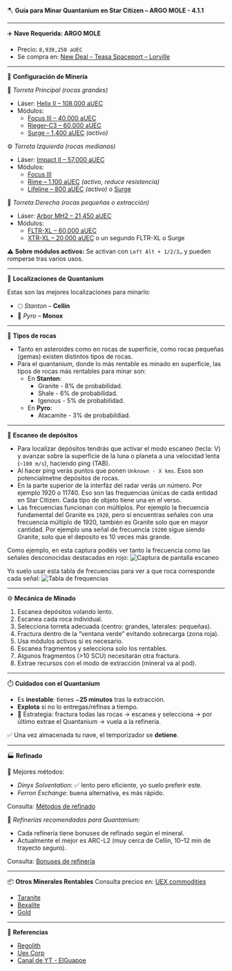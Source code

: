 
🪓 **Guía para Minar Quantanium en Star Citizen – ARGO MOLE - 4.1.1**

---

✈️ **Nave Requerida: ARGO MOLE**
- Precio: `8,930,250 aUEC`
- Se compra en: [New Deal – Teasa Spaceport – Lorville](https://uexcorp.space/vehicles/home/list/in_game_sell/id_vehicle/122/)

---

🔧 **Configuración de Minería**

🧪 *Torreta Principal (rocas grandes)*
- Láser: [Helix II – 108,000 aUEC](https://uexcorp.space/items/info?name=helix-ii-mining-laser)
- Módulos:
  - [Focus III – 40,000 aUEC](https://uexcorp.space/items/info?name=focus-iii-module)
  - [Rieger-C3 – 60,000 aUEC](https://uexcorp.space/items/info?name=rieger-c3-module)
  - [Surge – 1,400 aUEC](https://uexcorp.space/items/info?name=surge-module) *(activo)*

⚙️ *Torreta Izquierda (rocas medianas)*
- Láser: [Impact II – 57,000 aUEC](https://uexcorp.space/items/info?name=impact-ii-mining-laser)
- Módulos:
  - [Focus III](https://uexcorp.space/items/info?name=focus-iii-module)
  - [Rime – 1,100 aUEC](https://uexcorp.space/items/info?name=rime-module) *(activo, reduce resistencia)*
  - [Lifeline – 800 aUEC](https://uexcorp.space/items/info?name=lifeline-module) *(activo)* o [Surge](https://uexcorp.space/items/info?name=surge-module)

🔩 *Torreta Derecha (rocas pequeñas o extracción)*
- Láser: [Arbor MH2 – 21,450 aUEC](https://uexcorp.space/items/info?name=arbor-mh2-mining-laser)
- Módulos:
  - [FLTR-XL – 60,000 aUEC](https://uexcorp.space/items/info?name=fltr-xl-module)
  - [XTR-XL – 20,000 aUEC](https://uexcorp.space/items/info?name=xtr-xl-module) o un segundo FLTR-XL o Surge

⚠️ **Sobre módulos activos:** Se activan con `Left Alt + 1/2/3…` y pueden romperse tras varios usos.

---

📍 **Localizaciones de Quantanium**

Estas son las mejores localizaciones para minarlo:
- 🌕 *Stanton* – **Cellin**
- 🌋 *Pyro* – **Monox**

---

🗿 **Tipos de rocas**

- Tanto en asteroides como en rocas de superficie, como rocas pequeñas (gemas) existen distintos tipos de rocas.
- Para el quantanium, donde lo más rentable es minado en superficie, las tipos de rocas más rentables para minar son:
  - En **Stanton**:
    - Granite - 8% de probabilidad.
    - Shale - 6% de probabilidad.
    - Igenous - 5% de probabilidad.
  - En **Pyro**: 
    - Atacamite - 3% de probabildiad.
---

📡 **Escaneo de depósitos**

- Para localizar depósitos tendrás que activar el modo escaneo (tecla: V) y avanzar sobre la superficie de la luna o planeta a una velocidad lenta (`~100 m/s`), haciendo ping (TAB).
- Al hacer ping verás puntos que ponen `Unknown - X kms`. Esos son potencialmetne depósitos de rocas.
- En la parte superior de la interfáz del radar verás un número. Por ejemplo 1920 o 11740. Eso son las frequencias únicas de cada entidad en Star Citizen. Cada tipo de objeto tiene una en el verso.
- Las frecuencias funcionan con múltiplos. Por ejemplo la frecuencia fundamental del Granite es `1920`, pero si encuentras señales con una frecuencia múltiplo de 1920, también es Granite solo que en mayor cantidad. Por ejemplo una señal de frecuencia `19200` sigue siendo Granite, solo que el deposito es 10 veces más grande.

Como ejemplo, en esta captura podéis ver tanto la frecuencia como las señales desconocidas destacadas en rojo:
![Captura de pantalla escaneo](https://i.imgur.com/AlDhwHz.jpeg)

Yo suelo usar esta tabla de frecuencias para ver a que roca corresponde cada señal:
![Tabla de frequencias](https://i.imgur.com/0xHrW63.png)

---

⚙️ **Mecánica de Minado**

1. Escanea depósitos volando lento.
2. Escanea cada roca individual.
3. Selecciona torreta adecuada (centro: grandes, laterales: pequeñas).
4. Fractura dentro de la “ventana verde” evitando sobrecarga (zona roja).
5. Usa módulos activos si es necesario.
6. Escanea fragmentos y selecciona solo los rentables.
7. Algunos fragmentos (>10 SCU) necesitarán otra fractura.
8. Extrae recursos con el modo de extracción (mineral va al pod).

---

⏱️ **Cuidados con el Quantanium**

- Es **inestable**: tienes ~**25 minutos** tras la extracción.
- **Explota** si no lo entregas/refinas a tiempo.
- 🚀 Estrategia: fractura todas las rocas → escanea y selecciona → por último extrae el Quantanium → vuela a la refinería.

✅ Una vez almacenada tu nave, el temporizador se **detiene**.

---

🏭 **Refinado**

💎 Mejores métodos:
- *Dinyx Solventation*: ✅ lento pero eficiente, yo suelo preferir este.
- *Ferron Exchange*: buena alternativa, es más rápido.

Consulta: [Métodos de refinado](https://regolith.rocks/tables/ore)

📍 *Refinerías recomendadas para Quantanium:*

- Cada refinería tiene bonuses de refinado según el mineral.
- Actualmente el mejor es ARC-L2 (muy cerca de Cellin, 10–12 min de trayecto seguro).

Consulta: [Bonuses de refinería](https://regolith.rocks/tables/refinery)

---

📦 **Otros Minerales Rentables**
Consulta precios en: [UEX commodities](https://uexcorp.space/commodities)

- [Taranite](https://uexcorp.space/commodities/info/name/taranite/)
- [Bexalite](https://uexcorp.space/commodities/info/name/bexalite/)
- [Gold](https://uexcorp.space/commodities/info/name/gold/)

---

🧠 **Referencias**
- [Regolith](https://regolith.rocks/)
- [Uex Corp](https://uexcorp.space/)
- [Canal de YT - ElGuapoe](https://www.youtube.com/@Elguapoe)

